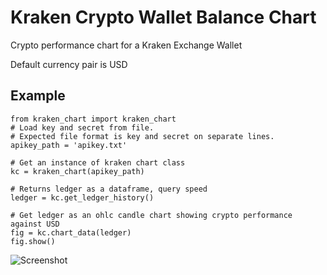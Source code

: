 
# Kraken Crypto Wallet Balance Chart

Crypto performance chart for a Kraken Exchange Wallet

Default currency pair is USD




## Example


    from kraken_chart import kraken_chart
    # Load key and secret from file.
    # Expected file format is key and secret on separate lines.
    apikey_path = 'apikey.txt'

    # Get an instance of kraken chart class
    kc = kraken_chart(apikey_path)

    # Returns ledger as a dataframe, query speed
    ledger = kc.get_ledger_history()

    # Get ledger as an ohlc candle chart showing crypto performance against USD
    fig = kc.chart_data(ledger)
    fig.show()


![Screenshot](https://i.imgur.com/3ANti88.png)